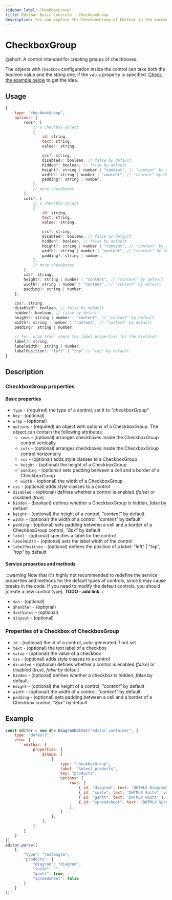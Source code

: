 ```yaml
---
sidebar_label: CheckboxGroup!!
title: Editbar Basic Controls - CheckboxGroup 
description: You can explore the CheckboxGroup of Editbar in the documentation of the the DHTMLX JavaScript Diagram library. Browse developer guides and API reference, try out code examples and live demos, and download a free 30-day evaluation version of DHTMLX Suite.
---
```


# CheckboxGroup

@short: A control intended for creating groups of checkboxes.

The objects with `checkbox` configuration inside the control can take both the *boolean* value and the *string* one, if the `value` property is specified. [Check the example below](#example) to get the idea.

## Usage

~~~js
{
    type: "checkboxGroup",
    options: {
        rows?: [
            // a checkbox object
            {
                id: string,
                text: string,
                value?: string,

                css?: string,
                disabled?: boolean, // false by default
                hidden?: boolean, // false by default
                height?: string | number | "content", // "content" by default
                width?: string | number | "content", // "content" by default
                padding?: string | number,
            },
            // more checkboxes
        ],
        cols?: [
            // a checkbox object
            {
                id: string,
                text: string,
                value?: string,

                css?: string,
                disabled?: boolean, // false by default
                hidden?: boolean, // false by default
                height?: string | number | "content", // "content" by default
                width?: string | number | "content", // "content" by default
                padding?: string | number,
            },
            // more checkboxes
        ],
        css?: string,
        height?: string | number | "content", // "content" by default
        width?: string | number | "content", // "content" by default
        padding?: string | number,
    },
    
    css?: string,
    disabled?: boolean, // false by default
    hidden?: boolean, // false by default
    height?: string | number | "content", // "content" by default
    width?: string | number | "content", // "content" by default
    padding?: string | number,
    
    // for `wrap:true` check the label properties for the Fieldset
    label?: string,
    labelWidth?: string | number,
    labelPosition?: "left" | "top" // "top" by default
}
~~~

## Description

### CheckboxGroup properties

#### Basic properties

- `type` - (required) the type of a control, set it to *"checkboxGroup"*
- `key` - (optional) 
- `wrap` - (optional)
- `options` - (required) an object with options of a CheckboxGroup. The object can contain the following attributes:
    - `rows` - (optional) arranges checkboxes inside the CheckboxGroup control vertically
    - `cols` - (optional) arranges checkboxes inside the CheckboxGroup control horizontally
    - `css` - (optional) adds style classes to a CheckboxGroup
    - `height` - (optional) the height of a CheckboxGroup
    - `padding` - (optional) sets padding between a cell and a border of a CheckboxGroup
    - `width` - (optional) the width of a CheckboxGroup
- `css` - (optional) adds style classes to a control
- `disabled` - (optional) defines whether a control is enabled (*false*) or disabled (*true*)
- `hidden` - (boolean) defines whether a CheckboxGroup is hidden, *false* by default
- `height` - (optional) the height of a control, *"content"* by default
- `width` - (optional) the width of a control, *"content"* by default
- `padding` - (optional) sets padding between a cell and a border of a CheckboxGroup control, *"8px"* by default
- `label` - (optional) specifies a label for the control
- `labelWidth` - (optional) sets the label width of the control
- `labelPosition` - (optional) defines the position of a label: "left" | "top", *"top"* by default

#### Service properties and methods

:::warning
Note that it's highly not recommended to redefine the service properties and methods for the default types of controls, since it may cause breaks in the code. If you need to modify the default controls, you should [create a new control type]. **TODO - add link**
:::

- `$on` - (optional)
- `$handler` - (optional)
- `$setValue` - (optional)
- `$layout` - (optional)

### Properties of a Checkbox of CheckboxGroup 

- `id` - (optional) the id of a control, auto-generated if not set
- `text` - (optional) the text label of a checkbox
- `value` - (optional) the value of a checkbox
- `css` - (optional) adds style classes to a control
- `disabled` - (optional) defines whether a control is enabled (*false*) or disabled (*true*), *false* by default
- `hidden` - (optional) defines whether a checkbox is hidden, *false* by default
- `height` - (optional) the height of a control, *"content"* by default
- `width` - (optional) the width of a control, *"content"* by default
- `padding` - (optional) sets padding between a cell and a border of a Checkbox control, *"8px"* by default

## Example

~~~js {7-19}
const editor = new dhx.DiagramEditor("editor_container", {
    type: "default",
    view: {
        editbar: {
            properties: {
                $shape: [
                    {
                        type: "checkboxGroup",
                        label: "Select products",
                        key: "products",
                        options: {
                            rows: [
                                { id: "diagram", text: "DHTMLX Diagram", value: "diagram" },
                                { id: "suite", text: "DHTMLX Suite", value: "suite" },
                                { id: "gantt", text: "DHTMLX Gantt" },
                                { id: "spreadsheet", text: "DHTMLX Spreadsheet", disabled: true },
                            ],
                        }
                    },
                ],
            }
        }
    }
});
editor.parse([
    { 
        "type": "rectangle", 
        "products": { 
            "diagram": "diagram", 
            "suite": "", 
            "gantt": true, 
            "spreadsheet": false 
        } 
    }
]);
~~~